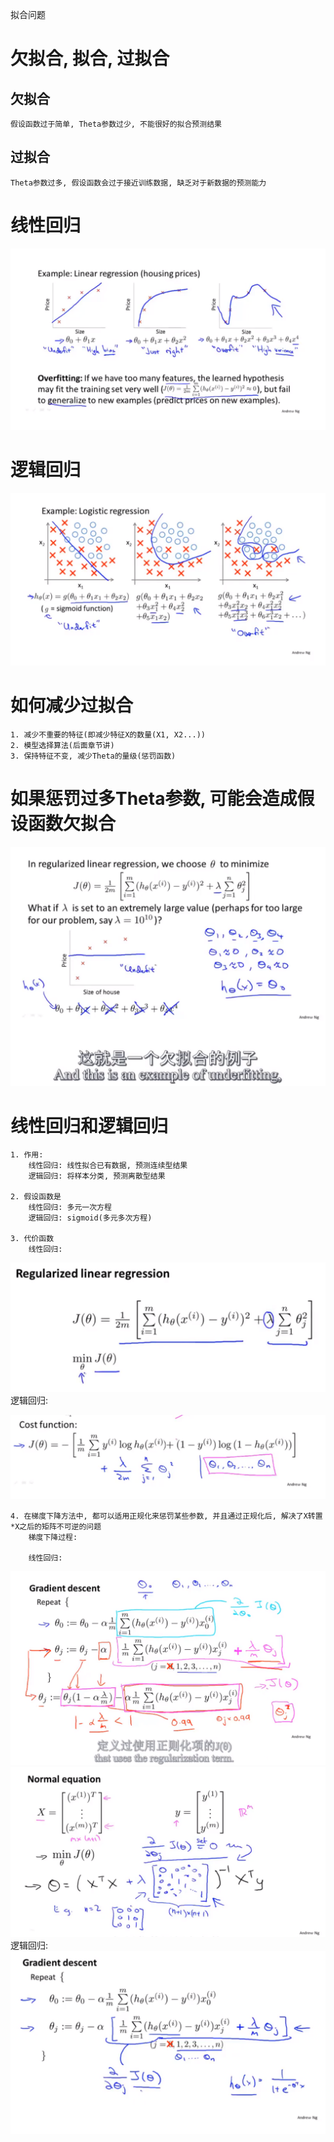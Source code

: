 拟合问题

# 欠拟合, 拟合, 过拟合

## 欠拟合
    假设函数过于简单, Theta参数过少, 不能很好的拟合预测结果
    
## 过拟合
    Theta参数过多, 假设函数会过于接近训练数据, 缺乏对于新数据的预测能力

# 线性回归
![7-1-1](./img/7-1-1.PNG)


# 逻辑回归
![7-1-2](./img/7-1-2.PNG)


# 如何减少过拟合
    
    1. 减少不重要的特征(即减少特征X的数量(X1, X2...))
    2. 模型选择算法(后面章节讲)
    3. 保持特征不变, 减少Theta的量级(惩罚函数)
    
    
# 如果惩罚过多Theta参数, 可能会造成假设函数欠拟合

![7-2-1](./img/7-2-1.PNG)

# 线性回归和逻辑回归

    1. 作用:
        线性回归: 线性拟合已有数据, 预测连续型结果
        逻辑回归: 将样本分类, 预测离散型结果

    2. 假设函数是  
        线性回归: 多元一次方程
        逻辑回归: sigmoid(多元多次方程)
    
    3. 代价函数
        线性回归:
        
![7-4-4](./img/7-4-4.PNG)
        逻辑回归:
        
![7-4-2](./img/7-4-2.PNG)

    4. 在梯度下降方法中, 都可以适用正规化来惩罚某些参数, 并且通过正规化后, 解决了X转置*X之后的矩阵不可逆的问题
        梯度下降过程:
        
        线性回归: 
![7-4-5](./img/7-4-5.PNG)
![7-3-1](./img/7-3-1.PNG)
        逻辑回归:
![7-4-3](./img/7-4-3.PNG)
            
        